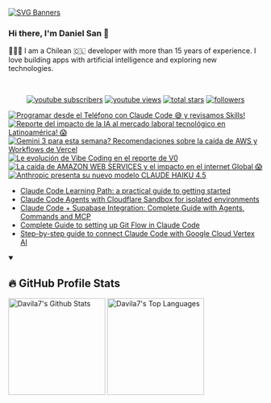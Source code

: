 [![SVG Banners](https://svg-banners.vercel.app/api?type=typeWriter&text1=Daniel%20San%20👨🏽‍💻%20|%20Serverless%20|%20Code%20GPT%20❤️&width=800&height=110)](https://github.com/Akshay090/svg-banners)

### Hi there, I'm Daniel San 👋

👨🏽‍💻 I am a Chilean 🇨🇱 developer with more than 15 years of experience. I love building apps with artificial intelligence and exploring new technologies.

<br>
<p align="center">
  <a href="https://www.youtube.com/@daniiielsan?sub_confirmation=1">
    <img alt="youtube subscribers" title="Subscribe to my YouTube channel" src="https://custom-icon-badges.demolab.com/youtube/channel/subscribers/UCNabExUbWCar1WvCGWaPNdQ?color=%23E05D44&label=SUBSCRIBE&logo=video&logoColor=white&style=for-the-badge&labelColor=CE4630"/></a>
  <a href="https://www.youtube.com/@daniiielsan?sub_confirmation=1">
    <img alt="youtube views" title="YouTube views" src="https://custom-icon-badges.demolab.com/youtube/channel/views/UCNabExUbWCar1WvCGWaPNdQ?color=%23E1AD0E&logo=video&logoColor=white&style=for-the-badge&labelColor=C79600"/></a> 
  <a href="https://github.com/davila7?tab=repositories&sort=stargazers">
    <img alt="total stars" title="Total stars on GitHub" src="https://custom-icon-badges.demolab.com/github/stars/davila7?color=55960c&style=for-the-badge&labelColor=488207&logo=star"/></a>
  <a href="https://github.com/davila7?tab=followers">
    <img alt="followers" title="Follow me on Github" src="https://custom-icon-badges.demolab.com/github/followers/davila7?color=236ad3&labelColor=1155ba&style=for-the-badge&logo=person-add&label=Follow&logoColor=white"/></a>
</p>
<!--
<details open> 
    <summary><h3>📺 Latest YouTube Videos</h3></summary> -->

<!-- BEGIN YOUTUBE-CARDS -->
[![Programar desde el Teléfono con Claude Code 😅 y revisamos Skills!](https://ytcards.demolab.com/?id=g6S0lzDGA-s&title=Programar+desde+el+Tel%C3%A9fono+con+Claude+Code+%F0%9F%98%85+y+revisamos+Skills%21&lang=en&timestamp=1761847088&background_color=%230d1117&title_color=%23ffffff&stats_color=%23dedede&max_title_lines=1&width=250&border_radius=5 "Programar desde el Teléfono con Claude Code 😅 y revisamos Skills!")](https://www.youtube.com/watch?v=g6S0lzDGA-s)
[![Reporte del impacto de la IA al mercado laboral tecnológico en Latinoamérica! 😱](https://ytcards.demolab.com/?id=u7P0VA7wqQY&title=Reporte+del+impacto+de+la+IA+al+mercado+laboral+tecnol%C3%B3gico+en+Latinoam%C3%A9rica%21+%F0%9F%98%B1&lang=en&timestamp=1761846483&background_color=%230d1117&title_color=%23ffffff&stats_color=%23dedede&max_title_lines=1&width=250&border_radius=5 "Reporte del impacto de la IA al mercado laboral tecnológico en Latinoamérica! 😱")](https://www.youtube.com/shorts/u7P0VA7wqQY)
[![Gemini 3 para esta semana? Recomendaciones sobre la caída de AWS y Workflows de Vercel](https://ytcards.demolab.com/?id=KyInCkIB3oE&title=Gemini+3+para+esta+semana%3F+Recomendaciones+sobre+la+ca%C3%ADda+de+AWS+y+Workflows+de+Vercel&lang=en&timestamp=1761759166&background_color=%230d1117&title_color=%23ffffff&stats_color=%23dedede&max_title_lines=1&width=250&border_radius=5 "Gemini 3 para esta semana? Recomendaciones sobre la caída de AWS y Workflows de Vercel")](https://www.youtube.com/watch?v=KyInCkIB3oE)
[![Le evolución de Vibe Coding en el reporte de V0](https://ytcards.demolab.com/?id=N2kb6w_GjP0&title=Le+evoluci%C3%B3n+de+Vibe+Coding+en+el+reporte+de+V0&lang=en&timestamp=1761571653&background_color=%230d1117&title_color=%23ffffff&stats_color=%23dedede&max_title_lines=1&width=250&border_radius=5 "Le evolución de Vibe Coding en el reporte de V0")](https://www.youtube.com/shorts/N2kb6w_GjP0)
[![La caída de AMAZON WEB SERVICES y el impacto en el internet Global 😱](https://ytcards.demolab.com/?id=EJZadU1Hw00&title=La+ca%C3%ADda+de+AMAZON+WEB+SERVICES+y+el+impacto+en+el+internet+Global+%F0%9F%98%B1&lang=en&timestamp=1761230728&background_color=%230d1117&title_color=%23ffffff&stats_color=%23dedede&max_title_lines=1&width=250&border_radius=5 "La caída de AMAZON WEB SERVICES y el impacto en el internet Global 😱")](https://www.youtube.com/shorts/EJZadU1Hw00)
[![Anthropic presenta su nuevo modelo CLAUDE HAIKU 4.5](https://ytcards.demolab.com/?id=cYVn7Ldn4E4&title=Anthropic+presenta+su+nuevo+modelo+CLAUDE+HAIKU+4.5&lang=en&timestamp=1761171012&background_color=%230d1117&title_color=%23ffffff&stats_color=%23dedede&max_title_lines=1&width=250&border_radius=5 "Anthropic presenta su nuevo modelo CLAUDE HAIKU 4.5")](https://www.youtube.com/watch?v=cYVn7Ldn4E4)
<!-- END YOUTUBE-CARDS -->
<!--
</details>
 -->
 <!--
<details open> 
    <summary><h2>📝 Blog post</h2></summary>
-->
<!-- BLOG-POST-LIST:START -->
- [Claude Code Learning Path: a practical guide to getting started](https://medium.com/@dan.avila7/claude-code-learning-path-a-practical-guide-to-getting-started-fcc601550476?source=rss-3a9533f001c5------2)
- [Claude Code Agents with Cloudflare Sandbox for isolated environments](https://medium.com/@dan.avila7/claude-code-agents-with-cloudflare-sandbox-for-isolated-environments-f89b2668a06d?source=rss-3a9533f001c5------2)
- [Claude Code + Supabase Integration: Complete Guide with Agents, Commands and MCP](https://medium.com/@dan.avila7/claude-code-supabase-integration-complete-guide-with-agents-commands-and-mcp-427613d9051e?source=rss-3a9533f001c5------2)
- [Complete Guide to setting up Git Flow in Claude Code](https://medium.com/@dan.avila7/complete-guide-to-setting-up-git-flow-in-claude-code-616477941f78?source=rss-3a9533f001c5------2)
- [Step-by-step guide to connect Claude Code with Google Cloud Vertex AI](https://medium.com/@dan.avila7/step-by-step-guide-to-connect-claude-code-with-google-cloud-vertex-ai-17e7916e711e?source=rss-3a9533f001c5------2)
<!-- BLOG-POST-LIST:END -->
<!--
</details>
-->

<details open> 
  <summary><h2>🔥 GitHub Profile Stats</h2></summary>
<!-- https://github.com/anuraghazra/github-readme-stats -->

  <a href="https://github.com/anuraghazra/github-readme-stats"><img alt="Davila7's Github Stats" src="https://denvercoder1-github-readme-stats.vercel.app/api/?username=davila7&show_icons=true&include_all_commits=true&count_private=true&theme=react&hide_border=true&bg_color=1F222E&title_color=F85D7F&icon_color=F8D866" height="192px"/></a>
  <a href="https://github.com/anuraghazra/github-readme-stats"><img alt="Davila7's Top Languages" src="https://github-readme-stats.vercel.app/api/top-langs/?username=davila7&langs_count=8&layout=compact&theme=react&hide_border=true&bg_color=1F222E&title_color=F85D7F&icon_color=F8D866&hide=Jupyter%20Notebook" height="192px"/></a>
  
</details>
